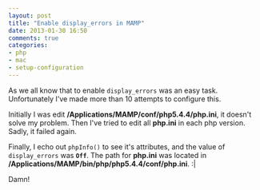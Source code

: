 ```yaml
---
layout: post
title: "Enable display_errors in MAMP"
date: 2013-01-30 16:50
comments: true
categories: 
- php
- mac
- setup-configuration
---
```


As we all know that to enable `display_errors` was an easy task. Unfortunately I've made more than 10 attempts to configure this.

Initially I was edit **/Applications/MAMP/conf/php5.4.4/php.ini**, it doesn't solve my problem. Then I've tried to edit all **php.ini** in each php version. Sadly, it failed again.

Finally, I echo out `phpInfo()` to see it's attributes, and the value of `display_errors` was **`Off`**. The path for **php.ini** was located in **/Applications/MAMP/bin/php/php5.4.4/conf/php.ini**. :|

Damn!
